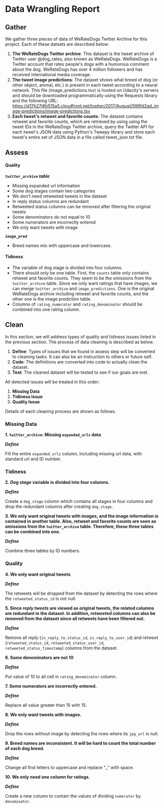 # Data Wrangling Report

## Gather

We gather three pieces of data of WeRateDogs Twitter Archive for this project. Each of these datsets are described below:

1. **The WeRateDogs Twitter archive**: This dataset is the tweet archive of Twitter user @dog_rates, also known as WeRateDogs. WeRateDogs is a Twitter account that rates people's dogs with a humorous comment about the dog. WeRateDogs has over 4 million followers and has received international media coverage.
2. **The tweet image predictions**: The dataset shows what breed of dog (or other object, animal, etc.) is present in each tweet according to a neural network. This file (image_predictions.tsv) is hosted on Udacity's servers and should be downloaded programmatically using the Requests library and the following URL: https://d17h27t6h515a5.cloudfront.net/topher/2017/August/599fd2ad_image-predictions/image-predictions.tsv
3. **Each tweet's retweet and favorite counts**: The dataset contains retweet and favorite counts, which are retrieved by using using the tweet IDs in the WeRateDogs Twitter archive, query the Twitter API for each tweet's JSON data using Python's Tweepy library and store each tweet's entire set of JSON data in a file called tweet_json.txt file. 

## Assess

#### Quality

***`twitter_archive` table***
- Missing expanded url information 
- Some dog stages contain two categories
- We don't need retweeted tweets in the dataset
- In reply status columns are redundant
- Retweeted status columns can be removed after filtering the original tweets
- Some denominators do not equal to 10
- Some numerators are incorrectly entered
- We only want tweets with image

***`image_pred`***
- Breed names mix with uppercase and lowercase.

#### Tidiness

- The variable of dog stage is divided into four columns.
- There should only be one table. First, the `counts` table only contains retweet and favorite counts. They seem to be the omissions from the `twitter_archive` table. Since we only want ratings that have images, we can merge `twitter_archive` and `image_predictions`. One is the original WeRateDogs archive including retweet and favorite counts, and the other one is the image prediction table. 
- Columns of `rating_numerator` and `rating_denominator` should be combined into one rating column.

## Clean

In this section, we will address types of quality and tidiness issues listed in the previous section. The process of data cleaning is described as below.

1. **Define**: Types of issues that we found in assess step will be converted to cleaning tasks. It can also be an instruction to others or future self. 
2. **Code**: The definitions are converted into code to actually clean the dataset.
3. **Test**: The cleaned dataset will be tested to see if our goals are met. 

All detected issues will be treated in this order:
1. **Missing Data**
2. **Tidiness Issue** 
3. **Quality Issue**

Details of each cleaning process are shown as follows.

### Missing Data

**1. `twitter_archive`: Missing `expanded_urls` data**

***Define***

Fill the entire `expanded_urls` column, including missing url data, with standard url and ID number. 

### Tidiness

**2. *Dog stage* variable is divided into four columns.**

***Define***

Create a `dog_stage` column which contains all stages in four columns and drop the redundant columns after creating `dog_stage`. 

**3. We only want original tweets with images, and the image information is contained in another table. Also, retweet and favorite counts are seen as omissions from the `twitter_archive` table. Therefore, these three tables can be combined into one.**

***Define***

Combine three tables by ID numbers.

### Quality

**4. We only want original tweets**

***Define***

The retweets will be dropped from the dataset by detecting the rows where the `retweeted_status_id` is not null.

**5. Since *reply tweets* are viewed as original tweets, the related columns are redundant in the dataset. In addition, *retweeted* columns can also be removed from the dataset since all retweets have been filtered out.**

***Define***

Remove all *reply* (`in_reply_to_status_id`, `in_reply_to_user_id`) and *retweet* (`retweeted_status_id`, `retweeted_status_user_id`, `retweeted_status_timestamp`) columns from the dataset.

**6. Some denominators are not 10**

***Define***

Put value of 10 to all cell in `rating_denominator` column.

**7. Some numerators are incorrectly entered.**

***Define***

Replace all value greater than 15 with 15. 

**8. We only want tweets with images.**

***Define***

Drop the rows without image by detecting the rows where its `jpg_url` is null.

**9. Breed names are inconsistent. It will be hard to count the total number of each dog breed.**

***Define***

Change all first letters to uppercase and replace "_" with space.

**10. We only need one column for ratings.**

***Define***

Create a new column to contain the values of dividing `numerator` by `denominator`. 
